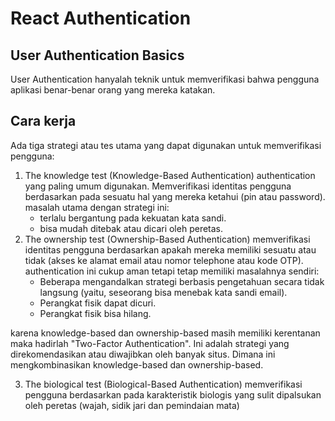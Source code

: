 # React Authentication

## User Authentication Basics

User Authentication hanyalah teknik untuk memverifikasi bahwa pengguna aplikasi benar-benar orang yang mereka katakan.

## Cara kerja

Ada tiga strategi atau tes utama yang dapat digunakan untuk memverifikasi pengguna:

1. The knowledge test (Knowledge-Based Authentication)
   authentication yang paling umum digunakan. Memverifikasi identitas pengguna berdasarkan pada sesuatu hal yang mereka ketahui (pin atau password).
   masalah utama dengan strategi ini:
   - terlalu bergantung pada kekuatan kata sandi.
   - bisa mudah ditebak atau dicari oleh peretas.
2. The ownership test (Ownership-Based Authentication)
   memverifikasi identitas pengguna berdasarkan apakah mereka memiliki sesuatu atau tidak (akses ke alamat email atau nomor telephone atau kode OTP).
   authentication ini cukup aman tetapi tetap memiliki masalahnya sendiri:
   - Beberapa mengandalkan strategi berbasis pengetahuan secara tidak langsung (yaitu, seseorang bisa menebak kata sandi email).
   - Perangkat fisik dapat dicuri.
   - Perangkat fisik bisa hilang.

karena knowledge-based dan ownership-based masih memiliki kerentanan maka hadirlah "Two-Factor Authentication". Ini adalah strategi yang direkomendasikan atau diwajibkan oleh banyak situs. Dimana ini mengkombinasikan knowledge-based dan ownership-based.

3. The biological test (Biological-Based Authentication)
   memverifikasi pengguna berdasarkan pada karakteristik biologis yang sulit dipalsukan oleh peretas (wajah, sidik jari dan pemindaian mata)
